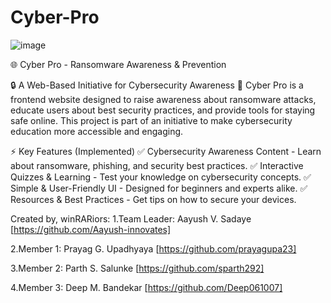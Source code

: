 # Cyber-Pro

![image](https://github.com/user-attachments/assets/52b2390e-991f-4707-81c7-49bb3e344f94)

🌐 Cyber Pro - Ransomware Awareness & Prevention

🔒 A Web-Based Initiative for Cybersecurity Awareness
🚀 Cyber Pro is a frontend website designed to raise awareness about ransomware attacks, educate users about best security practices, and provide tools for staying safe online. This project is part of an initiative to make cybersecurity education more accessible and engaging.

⚡ Key Features (Implemented)
✅ Cybersecurity Awareness Content - Learn about ransomware, phishing, and security best practices.
✅ Interactive Quizzes & Learning - Test your knowledge on cybersecurity concepts.
✅ Simple & User-Friendly UI - Designed for beginners and experts alike.
✅ Resources & Best Practices - Get tips on how to secure your devices.

Created by, winRARiors:
1.Team Leader: Aayush V. Sadaye [https://github.com/Aayush-innovates]

2.Member 1: Prayag G. Upadhyaya [https://github.com/prayagupa23]

3.Member 2: Parth S. Salunke [https://github.com/sparth292]

4.Member 3: Deep M. Bandekar [https://github.com/Deep061007]
